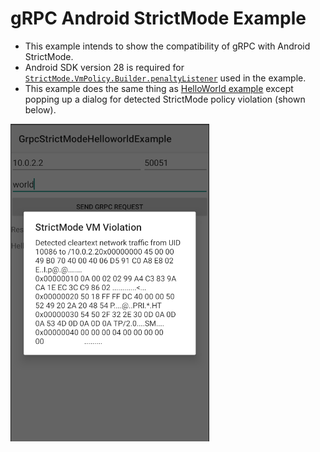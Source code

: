 gRPC Android StrictMode Example
========================

- This example intends to show the compatibility of gRPC with Android StrictMode.
- Android SDK version 28 is required for [`StrictMode.VmPolicy.Builder.penaltyListener`](https://developer.android.com/reference/android/os/StrictMode.VmPolicy.Builder.html#penaltyListener(java.util.concurrent.Executor,%20android.os.StrictMode.OnVmViolationListener)) used in the example.
- This example does the same thing as [HelloWorld example](https://github.com/grpc/grpc-java/tree/master/examples/android/helloworld) except popping up a dialog for detected StrictMode policy violation (shown below).

![demo img](./demo.png)